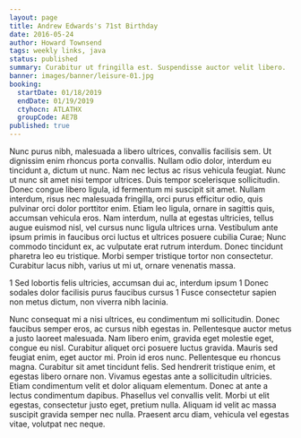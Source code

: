 ```yaml
---
layout: page
title: Andrew Edwards's 71st Birthday
date: 2016-05-24
author: Howard Townsend
tags: weekly links, java
status: published
summary: Curabitur ut fringilla est. Suspendisse auctor velit libero.
banner: images/banner/leisure-01.jpg
booking:
  startDate: 01/18/2019
  endDate: 01/19/2019
  ctyhocn: ATLATHX
  groupCode: AE7B
published: true
---
```

Nunc purus nibh, malesuada a libero ultrices, convallis facilisis sem. Ut dignissim enim rhoncus porta convallis. Nullam odio dolor, interdum eu tincidunt a, dictum ut nunc. Nam nec lectus ac risus vehicula feugiat. Nunc ut nunc sit amet nisi tempor ultrices. Duis tempor scelerisque sollicitudin. Donec congue libero ligula, id fermentum mi suscipit sit amet. Nullam interdum, risus nec malesuada fringilla, orci purus efficitur odio, quis pulvinar orci dolor porttitor enim. Etiam leo ligula, ornare in sagittis quis, accumsan vehicula eros. Nam interdum, nulla at egestas ultricies, tellus augue euismod nisl, vel cursus nunc ligula ultrices urna. Vestibulum ante ipsum primis in faucibus orci luctus et ultrices posuere cubilia Curae; Nunc commodo tincidunt ex, ac vulputate erat rutrum interdum. Donec tincidunt pharetra leo eu tristique. Morbi semper tristique tortor non consectetur. Curabitur lacus nibh, varius ut mi ut, ornare venenatis massa.

1 Sed lobortis felis ultricies, accumsan dui ac, interdum ipsum
1 Donec sodales dolor facilisis purus faucibus cursus
1 Fusce consectetur sapien non metus dictum, non viverra nibh lacinia.

Nunc consequat mi a nisi ultrices, eu condimentum mi sollicitudin. Donec faucibus semper eros, ac cursus nibh egestas in. Pellentesque auctor metus a justo laoreet malesuada. Nam libero enim, gravida eget molestie eget, congue eu nisl. Curabitur aliquet orci posuere luctus gravida. Mauris sed feugiat enim, eget auctor mi. Proin id eros nunc.
Pellentesque eu rhoncus magna. Curabitur sit amet tincidunt felis. Sed hendrerit tristique enim, et egestas libero ornare non. Vivamus egestas ante a sollicitudin ultricies. Etiam condimentum velit et dolor aliquam elementum. Donec at ante a lectus condimentum dapibus. Phasellus vel convallis velit. Morbi ut elit egestas, consectetur justo eget, pretium nulla. Aliquam id velit ac massa suscipit gravida semper nec nulla. Praesent arcu diam, vehicula vel egestas vitae, volutpat nec neque.
